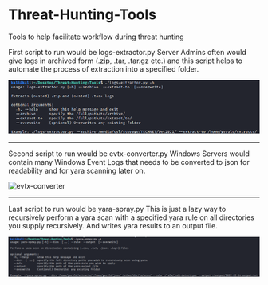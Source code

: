 # Threat-Hunting-Tools
Tools to help facilitate workflow during threat hunting

First script to run would be logs-extractor.py
Server Admins often would give logs in archived form (.zip, .tar, .tar.gz etc.) and this script helps to automate the process of extraction into a specified folder.

![logs-extractor](./screenshots/logs-extractor.png)

------------------------------------------------------------------------------------------------------------------------------------------------------------------
Second script to run would be evtx-converter.py
Windows Servers would contain many Windows Event Logs that needs to be converted to json for readability and for yara scanning later on.

![evtx-converter](./screenshots/converter.png)

------------------------------------------------------------------------------------------------------------------------------------------------------------------
Last script to run would be yara-spray.py
This is just a lazy way to recursively perform a yara scan with a specified yara rule on all directories you supply recursively. And writes yara results to an
output file.

![yara-spray](./screenshots/yara-spray.png)
